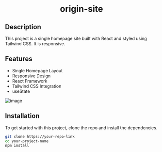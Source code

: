 <h1 align="center">origin-site</h1>





## Description

This project is a single homepage site built with React and styled using Tailwind CSS. It is responsive.

## Features

- Single Homepage Layout
- Responsive Design
- React Framework
- Tailwind CSS Integration
- useState


![image](https://github.com/JonesSZN/my-portfolio/assets/110791038/29625721-437b-47d3-9ea7-4b15601ecd09)




## Installation

To get started with this project, clone the repo and install the dependencies.

```bash
git clone https://your-repo-link
cd your-project-name
npm install

